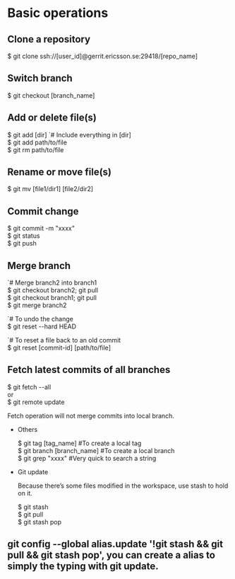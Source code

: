 # Basic operations

## Clone a repository

  $ git clone ssh://[user_id]@gerrit.ericsson.se:29418/[repo_name] 

## Switch branch

  $ git checkout [branch_name]
 
## Add or delete file(s)

  $ git add [dir]    `# Include everything in [dir]    
  $ git add path/to/file     
  $ git rm path/to/file    
 
## Rename or move file(s)

  $ git mv [file1/dir1] [file2/dir2]

## Commit change

  $ git commit -m "xxxx"    
  $ git status    
  $ git push    

 
## Merge branch

  `# Merge branch2 into branch1    
  $ git checkout branch2; git pull    
  $ git checkout branch1; git pull    
  $ git merge branch2    

  `# To undo the change    
  $ git reset --hard HEAD    

  `# To reset a file back to an old commit    
  $ git reset [commit-id] [path/to/file]  

 
## Fetch latest commits of all branches

  $ git fetch --all    
  or    
  $ git remote update    

Fetch operation will not merge commits into local branch.

* Others

    $ git tag [tag_name]    #To create a local tag     
    $ git branch [branch_name]    #To create a local branch      
    $ git grep "xxxx"    #Very quick to search a string     

 
* Git update

    Because there’s some files modified in the workspace, use stash to hold on it.   

    $ git stash    
    $ git pull   
    $ git stash pop    

## git config --global alias.update '!git stash && git pull && git stash pop', you can create a alias to simply the typing with git update.
